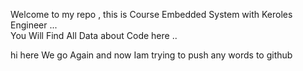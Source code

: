 Welcome
to my repo , this is Course Embedded System with Keroles Engineer ...  
You Will Find All Data about Code here ..

hi here We go Again and now Iam trying to push any words to github
